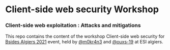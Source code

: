 # Client-side web security Workshop
### Client-side web exploitation : Attacks and mitigations

This repo contains the content of the workshop Client-side web security for [Bsides Algiers 2021](https://bsidesalgiers.shellmates.club/) event, held by [@m0kr4n3](https://github.com/m0kr4n3) and [@ouxs-19](https://github.com/ouxs-19) at ESI algiers.
